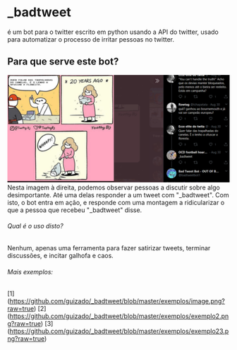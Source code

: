 # _badtweet
é um bot para o twitter escrito em python usando a API do twitter, usado para automatizar o processo de irritar pessoas no twitter.

## Para que serve este bot?

![Exemplo1](https://github.com/guizado/_badtweet/blob/master/exemplos/exemplo1.png?raw=true)   Nesta imagem à direita, podemos observar pessoas a discutir sobre algo desimportante. Até uma delas responder a um tweet com "_badtweet". Com isto, o bot entra em ação, e responde com uma montagem a ridicularizar o que a pessoa que recebeu "_badtweet" disse. 
###### Qual é o uso disto?
Nenhum, apenas uma ferramenta para fazer satirizar tweets, terminar discussões, e incitar galhofa e caos.

###### Mais exemplos:
[1] (https://github.com/guizado/_badtweet/blob/master/exemplos/image.png?raw=true)
[2] (https://github.com/guizado/_badtweet/blob/master/exemplos/exemplo2.png?raw=true)
[3] (https://github.com/guizado/_badtweet/blob/master/exemplos/exemplo23.png?raw=true)
